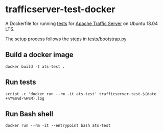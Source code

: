trafficserver-test-docker
=========================

A Dockerfile for running [tests](https://github.com/apache/trafficserver/tree/master/tests) for [Apache Traffic Server](https://github.com/apache/trafficserver/) on Ubuntu 18.04 LTS.

The setup process follows the steps in [tests/bootstrap.py](https://github.com/apache/trafficserver/blob/master/tests/bootstrap.py)

## Build a docker image

```
docker build -t ats-test .
```

## Run tests

```
script -c 'docker run --rm -it ats-test' trafficserver-test-$(date +%Y%m%d-%H%M).log
```

## Run Bash shell

```
docker run --rm -it --entrypoint bash ats-test
```
